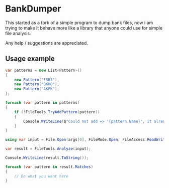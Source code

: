 # BankDumper

This started as a fork of a simple program to dump bank files, now i am trying to make it behave more like a library that anyone could use for simple file analysis.

Any help / suggestions are appreciated.

## Usage example

```cs
var patterns = new List<Pattern>()
{
    new Pattern("FSB5"),
    new Pattern("BKHD"),
    new Pattern("AKPK"),
};

foreach (var pattern in patterns)
{
    if (!FileTools.TryAddPattern(pattern))
    {
        Console.WriteLine($"Could not add => '{pattern.Name}', it already exists.");
    }
}

using var input = File.Open(args[0], FileMode.Open, FileAccess.ReadWrite, FileShare.Read);

var result = FileTools.Analyze(input);

Console.WriteLine(result.ToString());

foreach (var pattern in result.Matches)
{
    // Do what you want here
}
```
